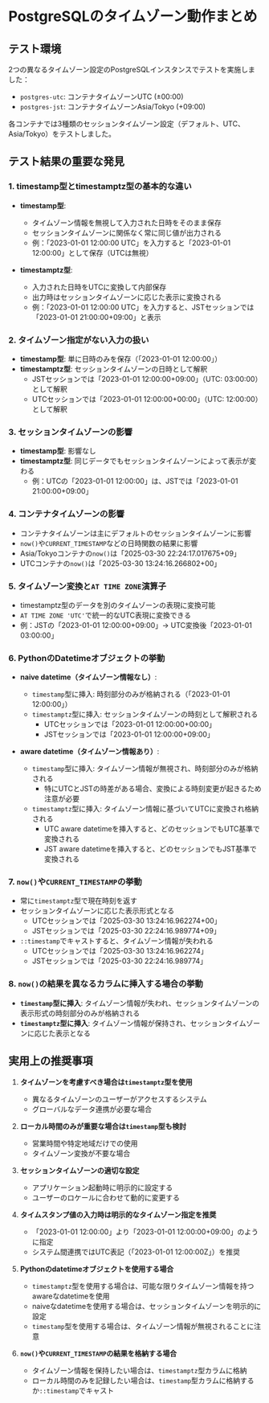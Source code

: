 # PostgreSQLのタイムゾーン動作まとめ

## テスト環境

2つの異なるタイムゾーン設定のPostgreSQLインスタンスでテストを実施しました：
- `postgres-utc`: コンテナタイムゾーンUTC (±00:00)
- `postgres-jst`: コンテナタイムゾーンAsia/Tokyo (+09:00)

各コンテナでは3種類のセッションタイムゾーン設定（デフォルト、UTC、Asia/Tokyo）をテストしました。

## テスト結果の重要な発見

### 1. timestamp型とtimestamptz型の基本的な違い

- **timestamp型**:
  - タイムゾーン情報を無視して入力された日時をそのまま保存
  - セッションタイムゾーンに関係なく常に同じ値が出力される
  - 例：「2023-01-01 12:00:00 UTC」を入力すると「2023-01-01 12:00:00」として保存（UTCは無視）

- **timestamptz型**:
  - 入力された日時をUTCに変換して内部保存
  - 出力時はセッションタイムゾーンに応じた表示に変換される
  - 例：「2023-01-01 12:00:00 UTC」を入力すると、JSTセッションでは「2023-01-01 21:00:00+09:00」と表示

### 2. タイムゾーン指定がない入力の扱い

- **timestamp型**: 単に日時のみを保存（「2023-01-01 12:00:00」）
- **timestamptz型**: セッションタイムゾーンの日時として解釈
  - JSTセッションでは「2023-01-01 12:00:00+09:00」（UTC: 03:00:00）として解釈
  - UTCセッションでは「2023-01-01 12:00:00+00:00」（UTC: 12:00:00）として解釈

### 3. セッションタイムゾーンの影響

- **timestamp型**: 影響なし
- **timestamptz型**: 同じデータでもセッションタイムゾーンによって表示が変わる
  - 例：UTCの「2023-01-01 12:00:00」は、JSTでは「2023-01-01 21:00:00+09:00」

### 4. コンテナタイムゾーンの影響

- コンテナタイムゾーンは主にデフォルトのセッションタイムゾーンに影響
- `now()`や`CURRENT_TIMESTAMP`などの日時関数の結果に影響
- Asia/Tokyoコンテナの`now()`は「2025-03-30 22:24:17.017675+09」
- UTCコンテナの`now()`は「2025-03-30 13:24:16.266802+00」

### 5. タイムゾーン変換と`AT TIME ZONE`演算子

- timestamptz型のデータを別のタイムゾーンの表現に変換可能
- `AT TIME ZONE 'UTC'`で統一的なUTC表現に変換できる
- 例：JSTの「2023-01-01 12:00:00+09:00」→ UTC変換後「2023-01-01 03:00:00」

### 6. PythonのDatetimeオブジェクトの挙動

- **naive datetime（タイムゾーン情報なし）**:
  - `timestamp`型に挿入: 時刻部分のみが格納される（「2023-01-01 12:00:00」）
  - `timestamptz`型に挿入: セッションタイムゾーンの時刻として解釈される
    - UTCセッションでは「2023-01-01 12:00:00+00:00」
    - JSTセッションでは「2023-01-01 12:00:00+09:00」

- **aware datetime（タイムゾーン情報あり）**:
  - `timestamp`型に挿入: タイムゾーン情報が無視され、時刻部分のみが格納される
    - 特にUTCとJSTの時差がある場合、変換による時刻変更が起きるため注意が必要
  - `timestamptz`型に挿入: タイムゾーン情報に基づいてUTCに変換され格納される
    - UTC aware datetimeを挿入すると、どのセッションでもUTC基準で変換される
    - JST aware datetimeを挿入すると、どのセッションでもJST基準で変換される

### 7. `now()`や`CURRENT_TIMESTAMP`の挙動

- 常に`timestamptz`型で現在時刻を返す
- セッションタイムゾーンに応じた表示形式となる
  - UTCセッションでは「2025-03-30 13:24:16.962274+00」
  - JSTセッションでは「2025-03-30 22:24:16.989774+09」
- `::timestamp`でキャストすると、タイムゾーン情報が失われる
  - UTCセッションでは「2025-03-30 13:24:16.962274」
  - JSTセッションでは「2025-03-30 22:24:16.989774」

### 8. `now()`の結果を異なるカラムに挿入する場合の挙動

- **`timestamp`型に挿入**: タイムゾーン情報が失われ、セッションタイムゾーンの表示形式の時刻部分のみが格納される
- **`timestamptz`型に挿入**: タイムゾーン情報が保持され、セッションタイムゾーンに応じた表示となる

## 実用上の推奨事項

1. **タイムゾーンを考慮すべき場合は`timestamptz`型を使用**
   - 異なるタイムゾーンのユーザーがアクセスするシステム
   - グローバルなデータ連携が必要な場合

2. **ローカル時間のみが重要な場合は`timestamp`型も検討**
   - 営業時間や特定地域だけでの使用
   - タイムゾーン変換が不要な場合

3. **セッションタイムゾーンの適切な設定**
   - アプリケーション起動時に明示的に設定する
   - ユーザーのロケールに合わせて動的に変更する

4. **タイムスタンプ値の入力時は明示的なタイムゾーン指定を推奨**
   - 「2023-01-01 12:00:00」より「2023-01-01 12:00:00+09:00」のように指定
   - システム間連携ではUTC表記（「2023-01-01 12:00:00Z」）を推奨

5. **Pythonのdatetimeオブジェクトを使用する場合**
   - `timestamptz`型を使用する場合は、可能な限りタイムゾーン情報を持つawareなdatetimeを使用
   - naiveなdatetimeを使用する場合は、セッションタイムゾーンを明示的に設定
   - `timestamp`型を使用する場合は、タイムゾーン情報が無視されることに注意

6. **`now()`や`CURRENT_TIMESTAMP`の結果を格納する場合**
   - タイムゾーン情報を保持したい場合は、`timestamptz`型カラムに格納
   - ローカル時間のみを記録したい場合は、`timestamp`型カラムに格納するか`::timestamp`でキャスト 